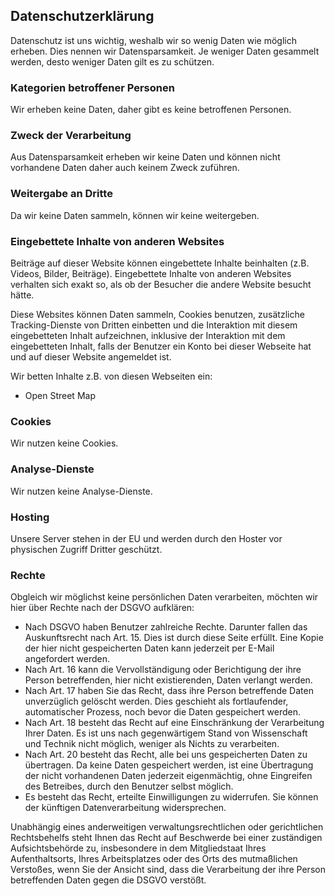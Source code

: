 ## Datenschutzerklärung

Datenschutz ist uns wichtig, weshalb wir so wenig Daten wie möglich erheben. Dies nennen wir Datensparsamkeit. Je weniger Daten gesammelt werden, desto weniger Daten gilt es zu schützen.

### Kategorien betroffener Personen

Wir erheben keine Daten, daher gibt es keine betroffenen Personen.

### Zweck der Verarbeitung

Aus Datensparsamkeit erheben wir keine Daten und können nicht vorhandene Daten daher auch keinem Zweck zuführen.

### Weitergabe an Dritte

Da wir keine Daten sammeln, können wir keine weitergeben.

### Eingebettete Inhalte von anderen Websites

Beiträge auf dieser Website können eingebettete Inhalte beinhalten (z.B. Videos, Bilder, Beiträge). Eingebettete Inhalte von anderen Websites verhalten sich exakt so, als ob der Besucher die andere Website besucht hätte.

Diese Websites können Daten sammeln, Cookies benutzen, zusätzliche Tracking-Dienste von Dritten einbetten und die Interaktion mit diesem eingebetteten Inhalt aufzeichnen, inklusive der Interaktion mit dem eingebetteten Inhalt, falls der Benutzer ein Konto bei dieser Webseite hat und auf dieser Website angemeldet ist.

Wir betten Inhalte z.B. von diesen Webseiten ein:

* Open Street Map

### Cookies

Wir nutzen keine Cookies.

### Analyse-Dienste

Wir nutzen keine Analyse-Dienste.

### Hosting

Unsere Server stehen in der EU und werden durch den Hoster vor physischen Zugriff Dritter geschützt.

### Rechte

Obgleich wir möglichst keine persönlichen Daten verarbeiten, möchten wir hier über Rechte nach der DSGVO aufklären:

* Nach DSGVO haben Benutzer zahlreiche Rechte. Darunter fallen das Auskunftsrecht nach Art. 15. Dies ist durch diese Seite erfüllt. Eine Kopie der hier nicht gespeicherten Daten kann jederzeit per E-Mail angefordert werden.
* Nach Art. 16 kann die Vervollständigung oder Berichtigung der ihre Person betreffenden, hier nicht existierenden, Daten verlangt werden.
* Nach Art. 17 haben Sie das Recht, dass ihre Person betreffende Daten unverzüglich gelöscht werden. Dies geschieht als fortlaufender, automatischer Prozess, noch bevor die Daten gespeichert werden.
* Nach Art. 18 besteht das Recht auf eine Einschränkung der Verarbeitung Ihrer Daten. Es ist uns nach gegenwärtigem Stand von Wissenschaft und Technik nicht möglich, weniger als Nichts zu verarbeiten.
* Nach Art. 20 besteht das Recht, alle bei uns gespeicherten Daten zu übertragen. Da keine Daten gespeichert werden, ist eine Übertragung der nicht vorhandenen Daten jederzeit eigenmächtig, ohne Eingreifen des Betreibes, durch den Benutzer selbst möglich.
* Es besteht das Recht, erteilte Einwilligungen zu widerrufen. Sie können der künftigen Datenverarbeitung widersprechen.

Unabhängig eines anderweitigen verwaltungsrechtlichen oder gerichtlichen Rechtsbehelfs steht Ihnen das Recht auf Beschwerde bei einer zuständigen Aufsichtsbehörde zu, insbesondere in dem Mitgliedstaat Ihres Aufenthaltsorts, Ihres Arbeitsplatzes oder des Orts des mutmaßlichen Verstoßes, wenn Sie der Ansicht sind, dass die Verarbeitung der ihre Person betreffenden Daten gegen die DSGVO verstößt.
